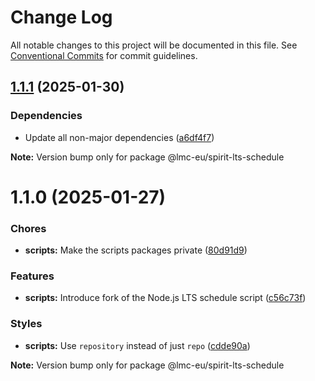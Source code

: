 # Change Log

All notable changes to this project will be documented in this file.
See [Conventional Commits](https://conventionalcommits.org) for commit guidelines.

<a name="1.1.1"></a>

## [1.1.1](https://github.com/lmc-eu/spirit-design-system/compare/@lmc-eu/spirit-lts-schedule@1.1.0...@lmc-eu/spirit-lts-schedule@1.1.1) (2025-01-30)

### Dependencies

- Update all non-major dependencies ([a6df4f7](https://github.com/lmc-eu/spirit-design-system/commit/a6df4f7))

**Note:** Version bump only for package @lmc-eu/spirit-lts-schedule

<a name="1.1.0"></a>

# 1.1.0 (2025-01-27)

### Chores

- **scripts:** Make the scripts packages private ([80d91d9](https://github.com/lmc-eu/spirit-design-system/commit/80d91d9))

### Features

- **scripts:** Introduce fork of the Node.js LTS schedule script ([c56c73f](https://github.com/lmc-eu/spirit-design-system/commit/c56c73f))

### Styles

- **scripts:** Use `repository` instead of just `repo` ([cdde90a](https://github.com/lmc-eu/spirit-design-system/commit/cdde90a))

**Note:** Version bump only for package @lmc-eu/spirit-lts-schedule
